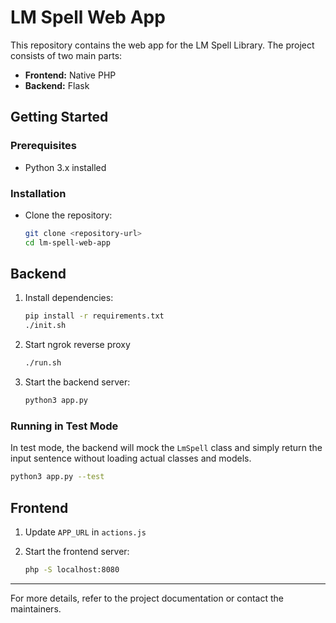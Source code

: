 # LM Spell Web App

This repository contains the web app for the LM Spell Library. The project consists of two main parts:

- **Frontend:** Native PHP
- **Backend:** Flask

## Getting Started

### Prerequisites

- Python 3.x installed

### Installation

- Clone the repository:
    ```bash
    git clone <repository-url>
    cd lm-spell-web-app
    ```

## Backend

1. Install dependencies:
    ```bash
    pip install -r requirements.txt
    ./init.sh
    ```

2. Start ngrok reverse proxy
    ```bash
    ./run.sh
    ```

3. Start the backend server:

    ```bash
    python3 app.py
    ```

### Running in Test Mode

In test mode, the backend will mock the `LmSpell` class and simply return the input sentence without loading actual classes and models.

```bash
python3 app.py --test
```


## Frontend
1. Update `APP_URL` in `actions.js`

2. Start the frontend server:

    ```bash
    php -S localhost:8080
    ```


---

For more details, refer to the project documentation or contact the maintainers.